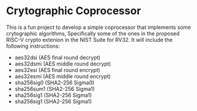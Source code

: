 # Crytographic Coprocessor
This is a fun project to develop a simple coprocessor that implements some crytographic algorithms, Specifically some of the ones in
the proposed RISC-V crypto extenion in the NIST Suite for RV32.
It will include the following instructions:
- aes32dsi (AES final round decrypt)
- aes32dsmi (AES middle round decrypt)
- aes32esi (AES final round encrypt)
- aes32esmi (AES  middle round encrypt)
- sha256sig0 (SHA2-256 Sigma0)
- sha256sum1 (SHA2-256 Sigma1)
- sha256sig1 (SHA2-256 Sigma1)
- sha256sig1 (SHA2-256 Sigma1)
